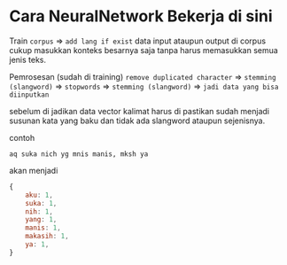 # Cara NeuralNetwork Bekerja di sini
Train
`corpus` => `add lang if exist`
data input ataupun output di corpus cukup masukkan konteks besarnya saja tanpa harus memasukkan semua jenis teks.


Pemrosesan (sudah di training)
`remove duplicated character` => `stemming (slangword)` => `stopwords` => `stemming (slangword)` => `jadi data yang bisa diinputkan` 

sebelum di jadikan data vector kalimat harus di pastikan sudah menjadi susunan kata yang baku dan tidak ada slangword ataupun sejenisnya.


contoh

`aq suka nich yg mnis manis, mksh ya`

akan menjadi
```js
{
    aku: 1,
    suka: 1,
    nih: 1,
    yang: 1,
    manis: 1,
    makasih: 1,
    ya: 1,
}
```